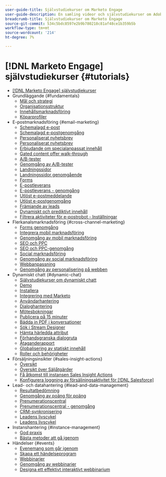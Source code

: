 ```yaml
---
user-guide-title: Självstudiekurser om Marketo Engage
user-guide-description: En samling videor och självstudiekurser om Adobe Marketo Engage.
breadcrumb-title: Självstudiekurser om Marketo Engage
source-git-commit: 534c5bdc8597e2b9b780218c81af48ce1b359b5b
workflow-type: tm+mt
source-wordcount: '214'
ht-degree: 7%

---
```



# [!DNL Marketo Engage] självstudiekurser {#tutorials}

+ [[!DNL Marketo Engage] självstudiekurser](overview.md)
+ Grundläggande {#fundamentals}
   + [Mål och strategi](fundamentals/goals-and-strategy-learn.md)
   + [Organisationsstruktur](fundamentals/organizational-structure-learn.md)
   + [Innehållsmarknadsföring](fundamentals/content-marketing-learn.md)
   + [Köparprofiler](fundamentals/buyer-personas-learn.md)
+ E-postmarknadsföring {#email-marketing}
   + [Schemalagd e-post](email-marketing/scheduled-email-learn.md)
   + [Schemalagd e-postgenomgång](email-marketing/scheduled-email-watch.md)
   + [Personaliserat nyhetsbrev](email-marketing/personalized-newsletter-learn.md)
   + [Personaliserat nyhetsbrev](email-marketing/personalized-newsletter-watch.md)
   + [Erbjudande om specialanpassat innehåll](email-marketing/gated-content-offer-learn.md)
   + [Gated content offer walk-through](email-marketing/gated-content-offer-watch.md)
   + [A/B-tester](email-marketing/ab-testing-learn.md)
   + [Genomgång av A/B-tester](email-marketing/ab-testing-watch.md)
   + [Landningssidor ](email-marketing/landing-pages-learn.md)
   + [Landningssidor genomgående](email-marketing/landing-pages-watch.md)
   + [Forms](email-marketing/forms-learn.md)
   + [E-postleverans](email-marketing/email-deliverability-learn.md)
   + [E-postleverans - genomgång](email-marketing/email-deliverability-watch.md)
   + [Utlöst e-postmeddelande](email-marketing/triggered-email-learn.md)
   + [Utlöst e-postgenomgång](email-marketing/triggered-email-watch.md)
   + [Främjande av leads](email-marketing/lead-nuturing-learn.md)
   + [Dynamiskt och prediktivt innehåll](email-marketing/dynamic-and-predictive-content-learn.md)
   + [Filtrera aktiviteter för e-postrobot - Inställningar](filtering-email-bot-activities/setup.md)
+ Flerkanalsmarknadsföring {#cross-channel-marketing}
   + [Forms genomgång](email-marketing/forms-watch.md)
   + [Integrera mobil marknadsföring](cross-channel-marketing/mobile-marketing-learn.md)
   + [Genomgång av mobil marknadsföring](cross-channel-marketing/mobile-marketing-watch.md)
   + [SEO och PPC](cross-channel-marketing/seo-and-ppc-learn.md)
   + [SEO och PPC-genomgång](cross-channel-marketing/seo-and-ppc-watch.md)
   + [Social marknadsföring](cross-channel-marketing/social-marketing-learn.md)
   + [Genomgång av social marknadsföring](cross-channel-marketing/social-marketing-watch.md)
   + [Webbanpassning](cross-channel-marketing/web-personalization-learn.md)
   + [Genomgång av personalisering på webben](cross-channel-marketing/web-personalization-watch.md)
+ Dynamiskt chatt {#dynamic-chat}
   + [Självstudiekurser om dynamiskt chatt](dynamic-chat/dynamic-chat-overview.md)
   + [Demo](dynamic-chat/product-tour.md)
   + [Installera](dynamic-chat/setup.md)
   + [Integrering med Marketo](dynamic-chat/marketo-integration.md)
   + [Användarhantering](dynamic-chat/user-management.md)
   + [Dialoghantering](dynamic-chat/dialogue-management.md)
   + [Mötesbokningar](dynamic-chat/meeting-booking.md)
   + [Publicera på 15 minuter](dynamic-chat/go-live-in-15-minutes.md)
   + [Bädda in PDF i konversationer](dynamic-chat/document-cloud-integration.md)
   + [Sök i Stream Designer](dynamic-chat/search-in-stream-designer.md)
   + [Hämta härledda attribut](dynamic-chat/capture-inferred-attributes.md)
   + [Förhandsgranska dialogruta](dynamic-chat/dialogue-preview.md)
   + [Åtaganderapport](dynamic-chat/engagement-report.md)
   + [Globalisering av statiskt innehåll](dynamic-chat/globalization-of-static-content.md)
   + [Roller och behörigheter](dynamic-chat/roles-and-permissions.md)
+ Försäljningsinsikter {#sales-insight-actions}
   + [Översikt](sales-insight-actions/overview.md)
   + [Översikt över Säljåtgärder](sales-insight-actions/sales-insight-actions-overview.md)
   + [Få åtkomst till instansen Sales Insight Actions](sales-insight-actions/accessing-your-sales-insight-actions-instance.md)
   + [Konfigurera loggning av försäljningsaktivitet för [!DNL Salesforce]](sales-insight-actions/configure-sales-activity-logging-to-salesforce.md)
+ Lead- och datahantering {#lead-and-data-management}
   + [Resultatbedömning](lead-and-data-management/lead-scoring-learn.md)
   + [Genomgång av poäng för poäng](lead-and-data-management/lead-scoring-watch.md)
   + [Prenumerationscentral](lead-and-data-management/subscription-center-learn.md)
   + [Prenumerationscentral - genomgång](lead-and-data-management/subscription-center-watch.md)
   + [CRM-synkronisering](lead-and-data-management/crm-sync-learn.md)
   + [Leadens livscykel](lead-and-data-management/lead-lifecycle-learn.md)
   + [Leadens livscykel](lead-and-data-management/lead-lifecycle-watch.md)
+ Instanshantering {#instance-management}
   + [God praxis](instance-management/best-practice-learn.md)
   + [Bästa metoder att gå igenom](instance-management/best-practice-watch.md)
+ Händelser {#events}
   + [Evenemang som går igenom](events/events-watch.md)
   + [Skapa ett händelseprogram](events/events-learn.md)
   + [Webbinarier](events/webinar-learn.md)
   + [Genomgång av webbinarier](events/webinar-watch.md)
   + [Designa ett effektivt interaktivt webbinarium](events/design-an-effective-interactive-webinar.md)
